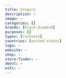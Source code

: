 ```yaml
---
title: Gregory 
description: ~
image: ~
categories: []
brands: [black-diamond]
purposes: []
types: [rucksack]
countries: [united-states]
logo: ~
website: ~
shop: ~
store-finder: ~
about: ~
wiki: ~
---
```

